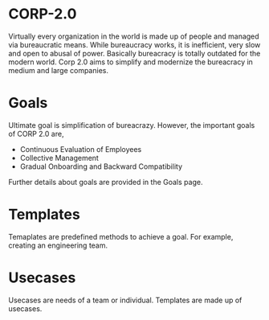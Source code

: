 # CORP-2.0

Virtually every organization in the world is made up of people and managed via bureaucratic means. While bureaucracy works, it is inefficient, very slow and open to abusal of power. Basically bureacracy is totally outdated for the modern world. Corp 2.0 aims to simplify and modernize the bureacracy in medium and large companies.

# Goals

Ultimate goal is simplification of bureacrazy. However, the important goals of CORP 2.0 are,

* Continuous Evaluation of Employees
* Collective Management
* Gradual Onboarding and Backward Compatibility

Further details about goals are provided in the Goals page.

# Templates

Temaplates are predefined methods to achieve a goal. For example, creating an engineering team.

# Usecases

Usecases are needs of a team or individual. Templates are made up of usecases.







